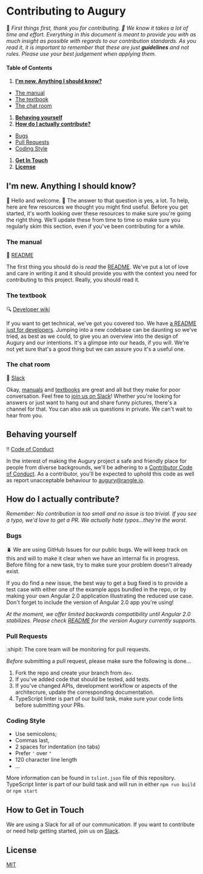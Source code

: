 # Contributing to Augury

:sparkling_heart: *First things first, thank you for contributing. :sparkling_heart: We know
it takes a lot of time and effort. Everything in this document is meant
to provide you with as much insight as possible with regards to our
contribution standards. As you read it, it is important to remember that
these are just __guidelines__ and not rules. Please use your best
judgement when applying them.*

#### Table of Contents

1. __[I'm new. Anything I should know?](#im-new-anything-i-should-know)__
  * [The manual](#the-manual)
  * [The textbook](#the-textbook)
  * [The chat room](#the-chat-room)
1. __[Behaving yourself](#behaving-yourself)__
1. __[How do I actually contribute?](#how-do-i-actually-contribute)__
  * [Bugs](#bugs)
  * [Pull Requests](#pull-requests)
  * [Coding Style](#coding-style)
1. __[Get In Touch](#how-to-get-in-touch)__
1. __[License](#license)__


## I'm new. Anything I should know?

:wave: Hello and welcome. :wave: The answer to that question is yes, a lot. To help, here are few resources we thought you might find useful. Before you get started, it's worth looking over these
resources to make sure you're going the right thing. We'll update these from time to time so make sure you regularly skim this section, even if you've been contributing for a while.

### The manual

:book: [README](./README.md)

The first thing you should do is _read_ the [README](./README.md).
We've put a lot of love and care in writing it and it should provide
you with the context you need for contributing to this project. Really,
you should read it.

### The textbook

:mag: [Developer wiki](https://github.com/rangle/augury/wiki)

If you want to get technical, we've got you covered too. We have [a
README just for developers](https://github.com/rangle/augury/wiki). Jumping into a new codebase
can be daunting so we've tried, as best as we could, to give you an
overview into the design of Augury and our intentions. It's a
glimpse into our heads, if you will. We're not yet sure that's a good
thing but we can assure you it's a useful one.

### The chat room

:speech_balloon: [Slack](https://augury-slack.herokuapp.com/)

Okay, [manuals](./README.md) and [textbooks](https://github.com/rangle/augury/wiki) are great
and all but they make for poor conversation. Feel free to [join us on
Slack](https://augury-slack.herokuapp.com/)! Whether you're looking
for answers or just want to hang out and share funny pictures, there's a
channel for that. You can also ask us questions in private. We can't
wait to hear from you.

## Behaving yourself

:bangbang: [Code of Conduct](./CODE_OF_CONDUCT.md)

In the interest of making the Augury project a safe and friendly
place for people from diverse backgrounds, we'll be adhering to a [Contributor Code of Conduct](./CODE_OF_CONDUCT.md). As a contributor, you'll be expected to
uphold this code as well as report unacceptable behaviour to
[augury@rangle.io](mailto:augury@rangle.io).

## How do I actually contribute?

*Remember: No contribution is too small and no issue is too trivial. If you see a typo, we'd love to get a PR. We actually hate typos...they're the worst.*

### Bugs

:beetle: We are using GitHub Issues for our public bugs. We will keep track on this and will to make it clear when we have an internal fix in progress. Before filing for a new task, try to make sure your problem doesn't already exist.

If you do find a new issue, the best way to get a bug fixed is to provide a test case with either one of the example apps bundled in the repo, or by making your own Angular 2.0 application illustrating the reduced use case. Don't forget to include the version of Angular 2.0 app you're using!

*At the moment, we offer limited backwards compatibility until Angular 2.0 stabilizes. Please check [README](./README.md#supported-version) for the version Augury currently supports.*


### Pull Requests

:shipit: The core team will be monitoring for pull requests.

*Before* submitting a pull request, please make sure the following is done…

1. Fork the repo and create your branch from `dev`.
2. If you've added code that should be tested, add tests.
3. If you've changed APIs, development workflow or aspects of the architecrure, update the corresponding documentation.
4. TypeScript linter is part of our build task, make sure your code lints before submitting your PRs.

### Coding Style

* Use semicolons;
* Commas last,
* 2 spaces for indentation (no tabs)
* Prefer `'` over `"`
* 120 character line length
* ...

More information can be found in `tslint.json` file of this repository.
TypeScript linter is part of our build task and will run in either `npm run build` or `npm start`

## How to Get in Touch

We are using a Slack for all of our communication. If you want to contribute or need help getting started, join us on [Slack](https://augury-slack.herokuapp.com/).

## License

[MIT](LICENSE)
